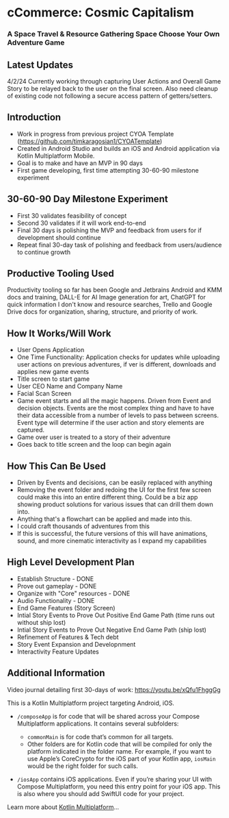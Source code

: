 # cCommerce: Cosmic Capitalism
### A Space Travel & Resource Gathering Space Choose Your Own Adventure Game

## Latest Updates
4/2/24 Currently working through capturing User Actions and Overall Game Story to be relayed back to the user on the final screen. Also need cleanup of existing code not following a secure access pattern of getters/setters.

## Introduction
- Work in progress from previous project CYOA Template (https://github.com/timkaragosian1/CYOATemplate)
- Created in Android Studio and builds an iOS and Android application via Kotlin Multiplatform Mobile.
- Goal is to make and have an MVP in 90 days
- First game developing, first time attempting 30-60-90 milestone experiment

## 30-60-90 Day Milestone Experiment
- First 30 validates feasibility of concept
- Second 30 validates if it will work end-to-end
- Final 30 days is polishing the MVP and feedback from users for if development should continue
- Repeat final 30-day task of polishing and feedback from users/audience to continue growth

## Productive Tooling Used
Productivity tooling so far has been Google and Jetbrains Android and KMM docs and training, DALL-E for AI Image generation for art, ChatGPT for quick information I don't know and resource searches, Trello and Google Drive docs for organization, sharing, structure, and priority of work. 

## How It Works/Will Work
- User Opens Application
- One Time Functionality: Application checks for updates while uploading user actions on previous adventures, if ver is different, downloads and applies new game events
- Title screen to start game
- User CEO Name and Company Name
- Facial Scan Screen
- Game event starts and all the magic happens. Driven from Event and decision objects. Events are the most complex thing and have to have their data accessible from a number of levels to pass between screens. Event type will determine if the user action and story elements are captured.
- Game over user is treated to a story of their adventure
- Goes back to title screen and the loop can begin again

## How This Can Be Used
- Driven by Events and decisions, can be easily replaced with anything
- Removing the event folder and redoing the UI for the first few screen could make this into an entire different thing. Could be a biz app showing product solutions for various issues that can drill them down into.
- Anything that's a flowchart can be applied and made into this.
- I could craft thousands of adventures from this
- If this is successful, the future versions of this will have animations, sound, and more cinematic interactivity as I expand my capabilities 

## High Level Development Plan
* Establish Structure - DONE
* Prove out gameplay - DONE
* Organize with "Core" resources - DONE
* Audio Functionality - DONE
* End Game Features (Story Screen)
* Intial Story Events to Prove Out Positive End Game Path (time runs out without ship lost)
* Intial Story Events to Prove Out Negative End Game Path (ship lost)
* Refinement of Features & Tech debt
* Story Event Expansion and Developnment
* Interactivity Feature Updates

## Additional Information
Video journal detailing first 30-days of work: https://youtu.be/xQfu1FhggGg

This is a Kotlin Multiplatform project targeting Android, iOS.

* `/composeApp` is for code that will be shared across your Compose Multiplatform applications.
  It contains several subfolders:
  - `commonMain` is for code that’s common for all targets.
  - Other folders are for Kotlin code that will be compiled for only the platform indicated in the folder name.
    For example, if you want to use Apple’s CoreCrypto for the iOS part of your Kotlin app,
    `iosMain` would be the right folder for such calls.

* `/iosApp` contains iOS applications. Even if you’re sharing your UI with Compose Multiplatform, 
  you need this entry point for your iOS app. This is also where you should add SwiftUI code for your project.


Learn more about [Kotlin Multiplatform](https://www.jetbrains.com/help/kotlin-multiplatform-dev/get-started.html)…
